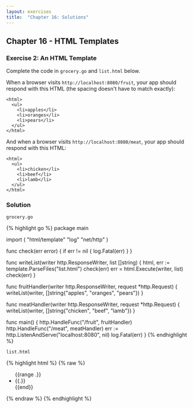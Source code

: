 ```yaml
---
layout: exercises
title:  "Chapter 16: Solutions"
---
```


## Chapter 16 - HTML Templates

### Exercise 2: An HTML Template

Complete the code in `grocery.go` and `list.html` below.

When a browser visits `http://localhost:8080/fruit`, your app should respond with this HTML (the spacing doesn't have to match exactly):

``` text
<html>
  <ul>
    <li>apples</li>
    <li>oranges</li>
    <li>pears</li>
  </ul>
</html>
```

And when a browser visits `http://localhost:8080/meat`, your app should respond with this HTML:

```
<html>
  <ul>
    <li>chicken</li>
    <li>beef</li>
    <li>lamb</li>
  </ul>
</html>
```

### Solution

`grocery.go`

{% highlight go %}
package main

import (
	"html/template"
	"log"
	"net/http"
)

func check(err error) {
	if err != nil {
		log.Fatal(err)
	}
}

func writeList(writer http.ResponseWriter, list []string) {
	html, err := template.ParseFiles("list.html")
	check(err)
	err = html.Execute(writer, list)
	check(err)
}

func fruitHandler(writer http.ResponseWriter, request *http.Request) {
	writeList(writer, []string{"apples", "oranges", "pears"})
}

func meatHandler(writer http.ResponseWriter, request *http.Request) {
	writeList(writer, []string{"chicken", "beef", "lamb"})
}

func main() {
	http.HandleFunc("/fruit", fruitHandler)
	http.HandleFunc("/meat", meatHandler)
	err := http.ListenAndServe("localhost:8080", nil)
	log.Fatal(err)
}
{% endhighlight %}

`list.html`

{% highlight html %}
{% raw %}
<html>
  <ul>
    {{range .}}
      <li>{{.}}</li>
    {{end}}
  </ul>
</html>
{% endraw %}
{% endhighlight %}
